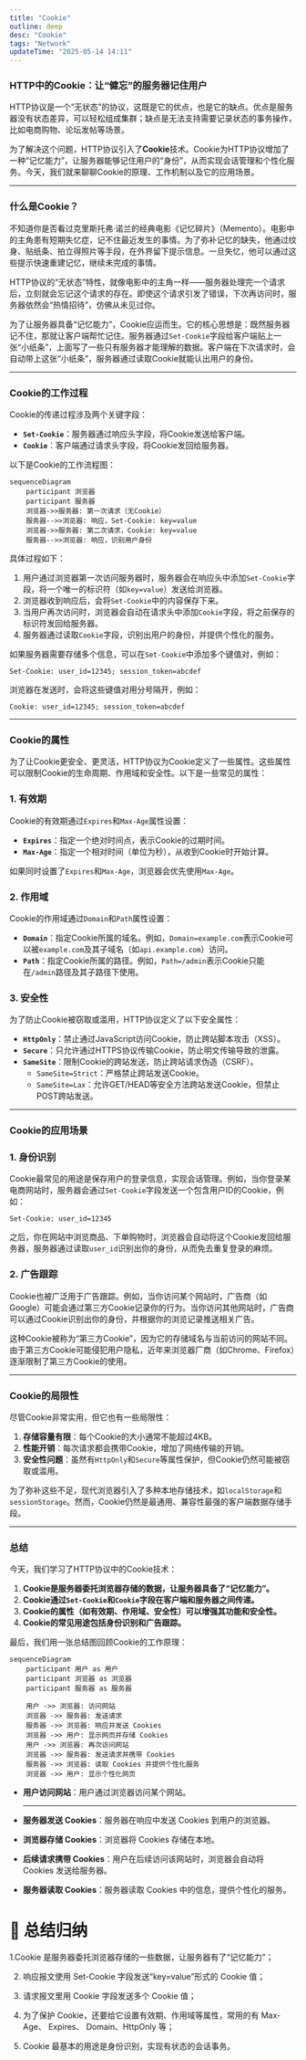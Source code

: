 ```yaml
---
title: "Cookie"
outline: deep
desc: "Cookie"
tags: "Network"
updateTime: "2025-05-14 14:11"
---
```


### HTTP中的Cookie：让“健忘”的服务器记住用户

HTTP协议是一个“无状态”的协议，这既是它的优点，也是它的缺点。优点是服务器没有状态差异，可以轻松组成集群；缺点是无法支持需要记录状态的事务操作，比如电商购物、论坛发帖等场景。

为了解决这个问题，HTTP协议引入了**Cookie**技术。Cookie为HTTP协议增加了一种“记忆能力”，让服务器能够记住用户的“身份”，从而实现会话管理和个性化服务。今天，我们就来聊聊Cookie的原理、工作机制以及它的应用场景。

---

### **什么是Cookie？**

不知道你是否看过克里斯托弗·诺兰的经典电影《记忆碎片》（Memento）。电影中的主角患有短期失忆症，记不住最近发生的事情。为了弥补记忆的缺失，他通过纹身、贴纸条、拍立得照片等手段，在外界留下提示信息。一旦失忆，他可以通过这些提示快速重建记忆，继续未完成的事情。

HTTP协议的“无状态”特性，就像电影中的主角一样——服务器处理完一个请求后，立刻就会忘记这个请求的存在。即使这个请求引发了错误，下次再访问时，服务器依然会“热情招待”，仿佛从未见过你。

为了让服务器具备“记忆能力”，Cookie应运而生。它的核心思想是：既然服务器记不住，那就让客户端帮忙记住。服务器通过`Set-Cookie`字段给客户端贴上一张“小纸条”，上面写了一些只有服务器才能理解的数据。客户端在下次请求时，会自动带上这张“小纸条”，服务器通过读取Cookie就能认出用户的身份。

---

### **Cookie的工作过程**

Cookie的传递过程涉及两个关键字段：

- **`Set-Cookie`**：服务器通过响应头字段，将Cookie发送给客户端。
- **`Cookie`**：客户端通过请求头字段，将Cookie发回给服务器。

以下是Cookie的工作流程图：

```mermaid
sequenceDiagram
    participant 浏览器
    participant 服务器
    浏览器->>服务器: 第一次请求（无Cookie）
    服务器-->>浏览器: 响应，Set-Cookie: key=value
    浏览器->>服务器: 第二次请求，Cookie: key=value
    服务器-->>浏览器: 响应，识别用户身份

```

具体过程如下：

1. 用户通过浏览器第一次访问服务器时，服务器会在响应头中添加`Set-Cookie`字段，将一个唯一的标识符（如`key=value`）发送给浏览器。
2. 浏览器收到响应后，会将`Set-Cookie`中的内容保存下来。
3. 当用户再次访问时，浏览器会自动在请求头中添加`Cookie`字段，将之前保存的标识符发回给服务器。
4. 服务器通过读取`Cookie`字段，识别出用户的身份，并提供个性化的服务。

如果服务器需要存储多个信息，可以在`Set-Cookie`中添加多个键值对，例如：

```
Set-Cookie: user_id=12345; session_token=abcdef

```

浏览器在发送时，会将这些键值对用分号隔开，例如：

```
Cookie: user_id=12345; session_token=abcdef

```

---

### **Cookie的属性**

为了让Cookie更安全、更灵活，HTTP协议为Cookie定义了一些属性。这些属性可以限制Cookie的生命周期、作用域和安全性。以下是一些常见的属性：

### 1. **有效期**

Cookie的有效期通过`Expires`和`Max-Age`属性设置：

- **`Expires`**：指定一个绝对时间点，表示Cookie的过期时间。
- **`Max-Age`**：指定一个相对时间（单位为秒），从收到Cookie时开始计算。

如果同时设置了`Expires`和`Max-Age`，浏览器会优先使用`Max-Age`。

### 2. **作用域**

Cookie的作用域通过`Domain`和`Path`属性设置：

- **`Domain`**：指定Cookie所属的域名。例如，`Domain=example.com`表示Cookie可以被`example.com`及其子域名（如`api.example.com`）访问。
- **`Path`**：指定Cookie所属的路径。例如，`Path=/admin`表示Cookie只能在`/admin`路径及其子路径下使用。

### 3. **安全性**

为了防止Cookie被窃取或滥用，HTTP协议定义了以下安全属性：

- **`HttpOnly`**：禁止通过JavaScript访问Cookie，防止跨站脚本攻击（XSS）。
- **`Secure`**：只允许通过HTTPS协议传输Cookie，防止明文传输导致的泄露。
- **`SameSite`**：限制Cookie的跨站发送，防止跨站请求伪造（CSRF）。
    - `SameSite=Strict`：严格禁止跨站发送Cookie。
    - `SameSite=Lax`：允许GET/HEAD等安全方法跨站发送Cookie，但禁止POST跨站发送。

---

### **Cookie的应用场景**

### 1. **身份识别**

Cookie最常见的用途是保存用户的登录信息，实现会话管理。例如，当你登录某电商网站时，服务器会通过`Set-Cookie`字段发送一个包含用户ID的Cookie，例如：

```
Set-Cookie: user_id=12345

```

之后，你在网站中浏览商品、下单购物时，浏览器会自动将这个Cookie发回给服务器，服务器通过读取`user_id`识别出你的身份，从而免去重复登录的麻烦。

### 2. **广告跟踪**

Cookie也被广泛用于广告跟踪。例如，当你访问某个网站时，广告商（如Google）可能会通过第三方Cookie记录你的行为。当你访问其他网站时，广告商可以通过Cookie识别出你的身份，并根据你的浏览记录推送相关广告。

这种Cookie被称为“第三方Cookie”，因为它的存储域名与当前访问的网站不同。由于第三方Cookie可能侵犯用户隐私，近年来浏览器厂商（如Chrome、Firefox）逐渐限制了第三方Cookie的使用。

---

### **Cookie的局限性**

尽管Cookie非常实用，但它也有一些局限性：

1. **存储容量有限**：每个Cookie的大小通常不能超过4KB。
2. **性能开销**：每次请求都会携带Cookie，增加了网络传输的开销。
3. **安全性问题**：虽然有`HttpOnly`和`Secure`等属性保护，但Cookie仍然可能被窃取或滥用。

为了弥补这些不足，现代浏览器引入了多种本地存储技术，如`localStorage`和`sessionStorage`。然而，Cookie仍然是最通用、兼容性最强的客户端数据存储手段。

---

### **总结**

今天，我们学习了HTTP协议中的Cookie技术：

1. **Cookie是服务器委托浏览器存储的数据，让服务器具备了“记忆能力”。**
2. **Cookie通过`Set-Cookie`和`Cookie`字段在客户端和服务器之间传递。**
3. **Cookie的属性（如有效期、作用域、安全性）可以增强其功能和安全性。**
4. **Cookie的常见用途包括身份识别和广告跟踪。**

最后，我们用一张总结图回顾Cookie的工作原理：

```mermaid
sequenceDiagram
    participant 用户 as 用户
    participant 浏览器 as 浏览器
    participant 服务器 as 服务器

    用户 ->> 浏览器: 访问网站
    浏览器 ->> 服务器: 发送请求
    服务器 ->> 浏览器: 响应并发送 Cookies
    浏览器 ->> 用户: 显示网页并存储 Cookies
    用户 ->> 浏览器: 再次访问网站
    浏览器 ->> 服务器: 发送请求并携带 Cookies
    服务器 ->> 浏览器: 读取 Cookies 并提供个性化服务
    浏览器 ->> 用户: 显示个性化网页

```

- **用户访问网站**：用户通过浏览器访问某个网站。
    
    ---
    
- **服务器发送 Cookies**：服务器在响应中发送 Cookies 到用户的浏览器。
- **浏览器存储 Cookies**：浏览器将 Cookies 存储在本地。
- **后续请求携带 Cookies**：用户在后续访问该网站时，浏览器会自动将 Cookies 发送给服务器。
- **服务器读取 Cookies**：服务器读取 Cookies 中的信息，提供个性化的服务。

# 🤗 总结归纳

1.Cookie 是服务器委托浏览器存储的一些数据，让服务器有了“记忆能力”；

2. 响应报文使用 Set-Cookie 字段发送“key=value”形式的 Cookie 值； 

3. 请求报文里用 Cookie 字段发送多个 Cookie 值； 

4. 为了保护 Cookie，还要给它设置有效期、作用域等属性，常用的有 Max-Age、 Expires、              Domain、HttpOnly 等； 

5. Cookie 最基本的用途是身份识别，实现有状态的会话事务。